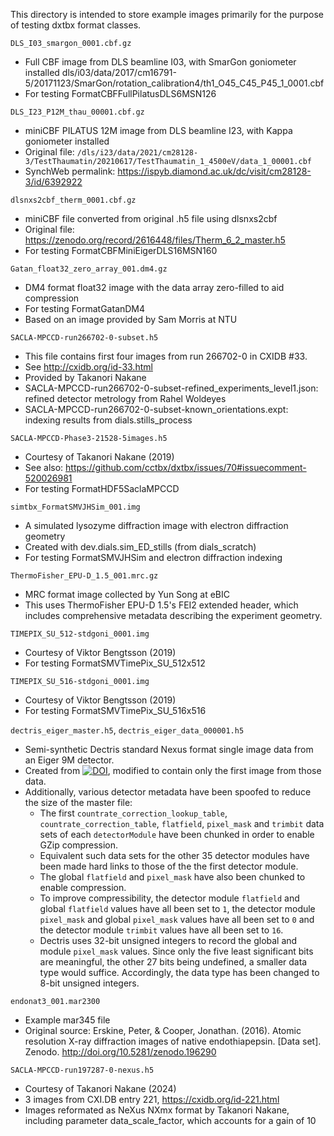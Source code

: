 This directory is intended to store example images primarily for the purpose of
testing dxtbx format classes.

`DLS_I03_smargon_0001.cbf.gz`
- Full CBF image from DLS beamline I03, with SmarGon goniometer installed
dls/i03/data/2017/cm16791-5/20171123/SmarGon/rotation_calibration4/th1_O45_C45_P45_1_0001.cbf
- For testing FormatCBFFullPilatusDLS6MSN126

`DLS_I23_P12M_thau_00001.cbf.gz`
- miniCBF PILATUS 12M image from DLS beamline I23, with Kappa goniometer installed
- Original file: `/dls/i23/data/2021/cm28128-3/TestThaumatin/20210617/TestThaumatin_1_4500eV/data_1_00001.cbf`
- SynchWeb permalink: https://ispyb.diamond.ac.uk/dc/visit/cm28128-3/id/6392922

`dlsnxs2cbf_therm_0001.cbf.gz`
- miniCBF file converted from original .h5 file using dlsnxs2cbf
- Original file: https://zenodo.org/record/2616448/files/Therm_6_2_master.h5
- For testing FormatCBFMiniEigerDLS16MSN160

`Gatan_float32_zero_array_001.dm4.gz`
- DM4 format float32 image with the data array zero-filled to aid compression
- For testing FormatGatanDM4
- Based on an image provided by Sam Morris at NTU

`SACLA-MPCCD-run266702-0-subset.h5`
- This file contains first four images from run 266702-0 in CXIDB #33.
- See http://cxidb.org/id-33.html
- Provided by Takanori Nakane
- SACLA-MPCCD-run266702-0-subset-refined_experiments_level1.json: refined detector metrology from Rahel Woldeyes
- SACLA-MPCCD-run266702-0-subset-known_orientations.expt: indexing results from dials.stills_process

`SACLA-MPCCD-Phase3-21528-5images.h5`
- Courtesy of Takanori Nakane (2019)
- See also: https://github.com/cctbx/dxtbx/issues/70#issuecomment-520026981
- For testing FormatHDF5SaclaMPCCD

`simtbx_FormatSMVJHSim_001.img`
- A simulated lysozyme diffraction image with electron diffraction geometry
- Created with dev.dials.sim_ED_stills (from dials_scratch)
- For testing FormatSMVJHSim and electron diffraction indexing

`ThermoFisher_EPU-D_1.5_001.mrc.gz`
- MRC format image collected by Yun Song at eBIC
- This uses ThermoFisher EPU-D 1.5's FEI2 extended header, which includes comprehensive
  metadata describing the experiment geometry.

`TIMEPIX_SU_512-stdgoni_0001.img`
- Courtesy of Viktor Bengtsson (2019)
- For testing FormatSMVTimePix_SU_512x512

`TIMEPIX_SU_516-stdgoni_0001.img`
- Courtesy of Viktor Bengtsson (2019)
- For testing FormatSMVTimePix_SU_516x516

`dectris_eiger_master.h5`, `dectris_eiger_data_000001.h5`
- Semi-synthetic Dectris standard Nexus format single image data from an Eiger 9M detector.
- Created from [![DOI](https://zenodo.org/badge/DOI/10.5281/zenodo.1221344.svg)](https://doi.org/10.5281/zenodo.1221344), modified to contain only the first image from those data.
- Additionally, various detector metadata have been spoofed to reduce the size of the master file:
  * The first `countrate_correction_lookup_table`, `countrate_correction_table`, `flatfield`, `pixel_mask` and `trimbit` data sets of each `detectorModule` have been chunked in order to enable GZip compression.
  * Equivalent such data sets for the other 35 detector modules have been made hard links to those of the the first detector module.
  * The global `flatfield` and `pixel_mask` have also been chunked to enable compression.
  * To improve compressibility, the detector module `flatfield` and global `flatfield` values have all been set to `1`, the detector module `pixel_mask` and global `pixel_mask` values have all been set to `0` and the detector module `trimbit` values have all been set to `16`.
  * Dectris uses 32-bit unsigned integers to record the global and module `pixel_mask` values.  Since only the five least significant bits are meaningful, the other 27 bits being undefined, a smaller data type would suffice.  Accordingly, the data type has been changed to 8-bit unsigned integers.

`endonat3_001.mar2300`
- Example mar345 file
- Original source: Erskine, Peter, & Cooper, Jonathan. (2016). Atomic resolution X-ray diffraction images of native endothiapepsin. [Data set]. Zenodo. http://doi.org/10.5281/zenodo.196290

`SACLA-MPCCD-run197287-0-nexus.h5`
- Courtesy of Takanori Nakane (2024)
- 3 images from CXI.DB entry 221, https://cxidb.org/id-221.html
- Images reformated as NeXus NXmx format by Takanori Nakane, including parameter data_scale_factor, which accounts for a gain of 10
